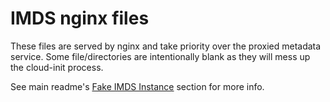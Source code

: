 # IMDS nginx files

These files are served by nginx and take priority over the proxied metadata service. Some file/directories are intentionally blank as they will mess up the cloud-init process.

See main readme's [Fake IMDS Instance](https://github.com/RyanJarv/EC2FakeImds/blob/main/README.md#fake-imds-instance) section for more info.
